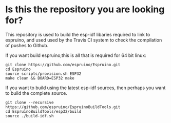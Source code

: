 Is this the repository you are looking for?
===========================================

This repository is used to build the esp-idf libaries required to link to espruino, and used used by the Travis CI system to check the compilation of pushes to Github.

If you want build espruino,this is all that is required for 64 bit linux:

```
git clone https://github.com/espruino/Espruino.git
cd Espruino
source scripts/provision.sh ESP32
make clean && BOARD=ESP32 make
```

If you want to build using the latest esp-idf sources, then perhaps you want to build the complete source.

```
git clone --recursive https://github.com/espruino/EspruinoBuildTools.git
cd EspruinoBuildTools/esp32/build
source ./build-idf.sh
```
